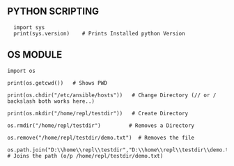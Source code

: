 ## PYTHON SCRIPTING
      
      import sys
      print(sys.version)    # Prints Installed python Version
      
## OS MODULE
    
    import os

    print(os.getcwd())   # Shows PWD

    print(os.chdir("/etc/ansible/hosts"))   # Change Directory (// or / backslash both works here..)

    print(os.mkdir("/home/repl/testdir"))   # Create Directory

    os.rmdir("/home/repl/testdir")         # Removes a Directory

    os.remove("/home/repl/testdir/demo.txt")  # Removes the file

    os.path.join("D:\\home\\repl\\testdir","D:\\home\\repl\\testdir\\demo.txt")  # Joins the path (o/p /home/repl/testdir/demo.txt)



